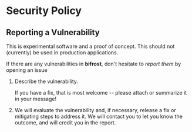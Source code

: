 # Security Policy

## Reporting a Vulnerability

This is experimental software and a proof of concept. This should not (currently) be used in production applications.

If there are any vulnerabilities in **bifrost**, don't hesitate to _report them_ by opening an issue

1. Describe the vulnerability.

   If you have a fix, that is most welcome -- please attach or summarize it in your message!

2. We will evaluate the vulnerability and, if necessary, release a fix or mitigating steps to address it. We will contact you to let you know the outcome, and will credit you in the report.

